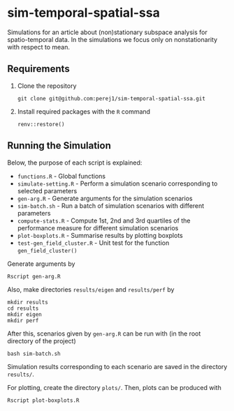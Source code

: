 # sim-temporal-spatial-ssa
Simulations for an article about (non)stationary subspace analysis for
spatio-temporal data. In the simulations we focus only on nonstationarity with
respect to mean.

## Requirements

1. Clone the repository
    ```
    git clone git@github.com:perej1/sim-temporal-spatial-ssa.git
    ```

2. Install required packages with the `R` command
    ```
    renv::restore()
    ```

## Running the Simulation

Below, the purpose of each script is explained:

- `functions.R` - Global functions
- `simulate-setting.R` - Perform a simulation scenario corresponding to selected
  parameters
- `gen-arg.R` - Generate arguments for the simulation scenarios
- `sim-batch.sh` - Run a batch of simulation scenarios with different parameters
- `compute-stats.R` - Compute 1st, 2nd and 3rd quartiles of the performance
  measure for different simulation scenarios
- `plot-boxplots.R` - Summarise results by plotting boxplots
- `test-gen_field_cluster.R` - Unit test for the function `gen_field_cluster()`

Generate arguments by

```
Rscript gen-arg.R
```

Also, make directories `results/eigen` and `results/perf` by
```
mkdir results
cd results
mkdir eigen
mkdir perf
```

After this, scenarios given by `gen-arg.R` can be run with (in the root
directory of the project)
```
bash sim-batch.sh
```
Simulation results corresponding to each scenario are saved in the directory
`results/`.


For plotting, create the directory `plots/`. Then, plots can be produced with
```
Rscript plot-boxplots.R
```

